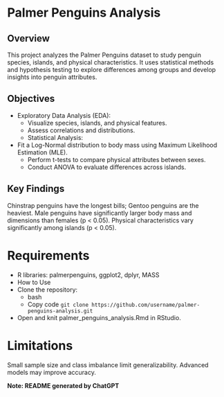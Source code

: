 # Palmer Penguins Analysis
## Overview
This project analyzes the Palmer Penguins dataset to study penguin species, islands, and physical characteristics. It uses statistical methods and hypothesis testing to explore differences among groups and develop insights into penguin attributes.

## Objectives
- Exploratory Data Analysis (EDA):
  - Visualize species, islands, and physical features.
  - Assess correlations and distributions.
  - Statistical Analysis:
- Fit a Log-Normal distribution to body mass using Maximum Likelihood Estimation (MLE).
    - Perform t-tests to compare physical attributes between sexes.
    - Conduct ANOVA to evaluate differences across islands.
  
## Key Findings
Chinstrap penguins have the longest bills; Gentoo penguins are the heaviest.
Male penguins have significantly larger body mass and dimensions than females (p < 0.05).
Physical characteristics vary significantly among islands (p < 0.05).

# Requirements
  - R libraries: palmerpenguins, ggplot2, dplyr, MASS
  - How to Use
  - Clone the repository:
      - bash
      - Copy code
    `git clone https://github.com/username/palmer-penguins-analysis.git`
  - Open and knit palmer_penguins_analysis.Rmd in RStudio.

# Limitations
Small sample size and class imbalance limit generalizability. Advanced models may improve accuracy.

**Note: README generated by ChatGPT**
